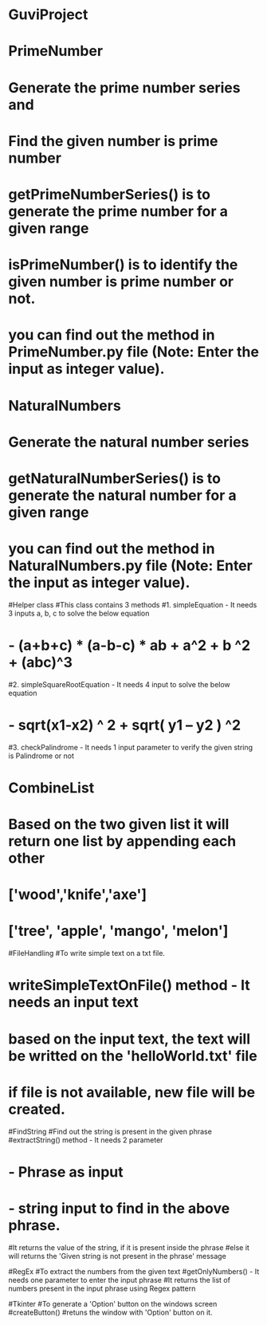 # GuviProject

# PrimeNumber
# Generate the prime number series and
# Find the given number is prime number
# getPrimeNumberSeries() is to generate the prime number for a given range
# isPrimeNumber() is to identify the given number is prime number or not.
# you can find out the method in PrimeNumber.py file (Note: Enter the input as integer value).

# NaturalNumbers 
# Generate the natural number series
# getNaturalNumberSeries() is to generate the natural number for a given range
# you can find out the method in NaturalNumbers.py file (Note: Enter the input as integer value).

#Helper class
#This class contains 3 methods
#1. simpleEquation - It needs 3 inputs a, b, c to solve the below equation
#       - (a+b+c) * (a-b-c) * ab + a^2 + b ^2 + (abc)^3
#2. simpleSquareRootEquation - It needs 4 input to solve the below equation
#       - sqrt(x1-x2) ^ 2 + sqrt( y1 – y2 ) ^2
#3. checkPalindrome - It needs 1 input parameter to verify the given string is Palindrome or not

# CombineList 
# Based on the two given list it will return one list by appending each other
#    ['wood','knife','axe'] 
#    ['tree', 'apple', 'mango', 'melon'] 

#FileHandling
#To write simple text on a txt file.
# writeSimpleTextOnFile() method - It needs an input text 
# based on the input text, the text will be writted on the 'helloWorld.txt' file
# if file is not available, new file will be created.

#FindString
#Find out the string is present in the given phrase
#extractString() method - It needs 2 parameter
#      - Phrase as input
#      - string input to find in the above phrase.
#It returns the value of the string, if it is present inside the phrase
#else it will returns the 'Given string is not present in the phrase' message

#RegEx
#To extract the numbers from the given text
#getOnlyNumbers() - It needs one parameter to enter the input phrase
#It returns the list of numbers present in the input phrase using Regex pattern

#Tkinter
#To generate a 'Option' button on the windows screen
#createButton()
#retuns the window with 'Option' button on it.
